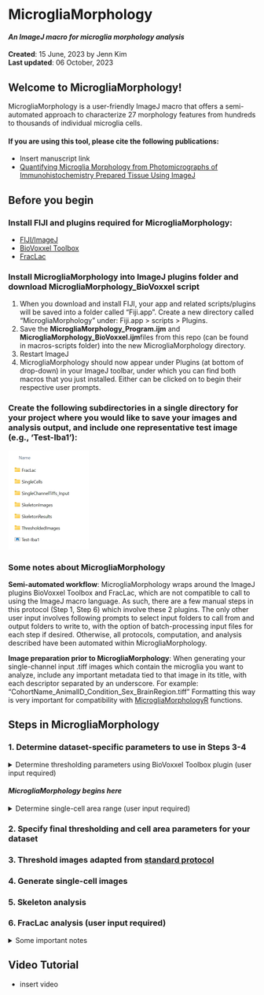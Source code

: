 MicrogliaMorphology
================

#### *An ImageJ macro for microglia morphology analysis*

**Created**: 15 June, 2023 by Jenn Kim  
**Last updated**: 06 October, 2023

## Welcome to MicrogliaMorphology!

MicrogliaMorphology is a user-friendly ImageJ macro that offers a
semi-automated approach to characterize 27 morphology features from
hundreds to thousands of individual microglia cells.

#### If you are using this tool, please cite the following publications:

-   Insert manuscript link
-   [Quantifying Microglia Morphology from Photomicrographs of
    Immunohistochemistry Prepared Tissue Using
    ImageJ](https://www.jove.com/t/57648/quantifying-microglia-morphology-from-photomicrographs)

## Before you begin

### Install FIJI and plugins required for MicrogliaMorphology:

-   [FIJI/ImageJ](https://imagej.net/software/fiji/?Downloads)
-   [BioVoxxel Toolbox](https://imagej.net/plugins/biovoxxel-toolbox)
-   [FracLac](https://imagej.nih.gov/ij/plugins/fraclac/FLHelp/Installation.htm)

### Install MicrogliaMorphology into ImageJ plugins folder and download MicrogliaMorphology_BioVoxxel script

1.  When you download and install FIJI, your app and related
    scripts/plugins will be saved into a folder called “Fiji.app”.
    Create a new directory called “MicrogliaMorphology” under:
    Fiji.app > scripts > Plugins.
2.  Save the **MicrogliaMorphology_Program.ijm** and
    **MicrogliaMorphology_BioVoxxel.ijm**files from this repo (can be
    found in macros-scripts folder) into the new MicrogliaMorphology
    directory.
3.  Restart ImageJ
4.  MicrogliaMorphology should now appear under Plugins (at bottom of
    drop-down) in your ImageJ toolbar, under which you can find both
    macros that you just installed. Either can be clicked on to begin
    their respective user prompts.

### Create the following subdirectories in a single directory for your project where you would like to save your images and analysis output, and include one representative test image (e.g., ‘Test-Iba1’):

![](./images/Example_DatasetDirectory.png)

### Some notes about MicrogliaMorphology

**Semi-automated workflow**: MicrogliaMorphology wraps around the ImageJ
plugins BioVoxxel Toolbox and FracLac, which are not compatible to call
to using the ImageJ macro language. As such, there are a few manual
steps in this protocol (Step 1, Step 6) which involve these 2 plugins.
The only other user input involves following prompts to select input
folders to call from and output folders to write to, with the option of
batch-processing input files for each step if desired. Otherwise, all
protocols, computation, and analysis described have been automated
within MicrogliaMorphology.

**Image preparation prior to MicrogliaMorphology**: When generating your
single-channel input .tiff images which contain the microglia you want
to analyze, include any important metadata tied to that image in its
title, with each descriptor separated by an underscore. For example:
“CohortName_AnimalID_Condition_Sex_BrainRegion.tiff” Formatting this way
is very important for compatibility with
[MicrogliaMorphologyR](https://github.com/ciernialab/MicrogliaMorphologyR)
functions.

## Steps in MicrogliaMorphology

### 1. Determine dataset-specific parameters to use in Steps 3-4

<details>
<summary>
Determine thresholding parameters using BioVoxxel Toolbox plugin (user
input required)
</summary>

1.  Run MicrogliaMorphology_BioVoxxel script in ImageJ: *Plugins >
    MicrogliaMorphology > MicrogliaMorphology_BioxVoxxel*

2.  Use **ThresholdCheck** feature within BioVoxxel Toolbox plugin to
    interactively determine the best thresholding parameters for your
    dataset. ![](./images/BioVoxxel_ThresholdCheck.png)

    -   Click/specify the following options in the pop-up box.

    ![](./images/ThresholdCheck_options.png)

    -   A radius of 100 will typically work well for auto local
        thresholding microglia images, but you may need to run the
        ThresholdCheck a few times using different radius values to
        optimize the parameters to best capture fully connected, single
        microglia in your thresholded images. When ‘Quantification
        (relative)’ option is selected, the plugin will give you a
        recommended thresholding method at the end of the results file -
        this is a good starting point, but you should visually verify by
        looking through ALL of the threshold methods to determine which
        is best for your dataset: capturing as many branches as possible
        that are connected to cell bodies, while minimizing overlap
        between cells. ThresholdCheck will give you a gallery of 25
        different thresholding settings on the image you input - each
        image is color coded accordingly - from the [BioVoxxel
        website](https://imagej.net/plugins/biovoxxel-toolbox#threshold-check),
        where you can find more information in the ThresholdCheck
        feature:

    ![](./images/ThresholdCheck_colors.png)

    -   Here are some examples of under, well, and over-thresholded
        microglia:

    ![](./images/ThresholdCheck_examples.png)

    -   Auto thresholding takes into account the entire image space when
        binarizing to distinguish background from signal, while auto
        local thresholding only takes into account smaller parts of the
        image at a time using a defined radius. You can follow these
        links to read more about [auto
        thresholding](https://imagej.net/plugins/auto-threshold)
        vs. [auto local
        thresholding](https://imagej.net/plugins/auto-local-threshold).

    -   **Make sure to note the final thresholding parameters you choose
        for your image set as you will need to input these choices into
        MicrogliaMorphology**.

</details>

#### *MicrogliaMorphology begins here*

<details>
<summary>
Determine single-cell area range (user input required)
</summary>
In this step, you are determining the cutoff ranges (min and max) for
what is considered a single microglia cell. Use the following guidelines
when picking representative cells on both extremes: - **When selecting
particles that are too small to be considered single cells:** select
particles that you would consider *almost* as big as a single-cell, but
not a single cell. **When selecting particles that are too big to be
considered single cells:** select particles that you would consider as 2
obviously overlapping cells.
</details>

### 2. Specify final thresholding and cell area parameters for your dataset

### 3. Threshold images adapted from [standard protocol](https://www.jove.com/t/57648/quantifying-microglia-morphology-from-photomicrographs)

### 4. Generate single-cell images

### 5. Skeleton analysis

### 6. FracLac analysis (user input required)

<details>
<summary>
Some important notes
</summary>

1.  Run FracLac plugin: *Plugins > Fractal Analysis > FracLac*
2.  Select **BC** (box counting) in Fraclac GUI and select the following
    options (adapted from [Young et al.,
    2018](https://www.jove.com/t/57648/quantifying-microglia-morphology-from-photomicrographs),
    Section 5.5). **Make sure to select ‘lock black background’.**
    ![](./images/FracLac_options.png)
3.  Select **Batch** in Fraclac GUI and follow prompts. Load in files
    from the directory you wrote your single-cell images to in Step 4.
    </details>

## Video Tutorial

-   insert video
